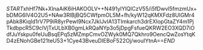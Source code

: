 $START$xhHf7Nk+XlnaAiK6iHAKOOLV++N491ylYlQlCzV55/i5fDwvl5fmzmUx+bDMG6lV4O2U5+NAw3RlBjBQ5CWfpmOL5M+fh/kyW12qKMXFdz8UlGMr4pAbk8KiqId1rV7P9iR8yrPewI9Ncx7JklJvIA13TImkarch3drEXIopGtaZY4m1PjTkdbpcR5C9clVjTxULbXB0gmLkRQaNYp3o5jDpgFsfueQKRW2EO3XQD7iOdfJuYskpu0feUuBsqEPq5zMZmpCmvOZWyk0MQ7Qkhro9OencQwZosYtqKD4zENohGBe121teU53+1Cye43BveuDIEBoF522Oj/wouIYtnA==$END$
